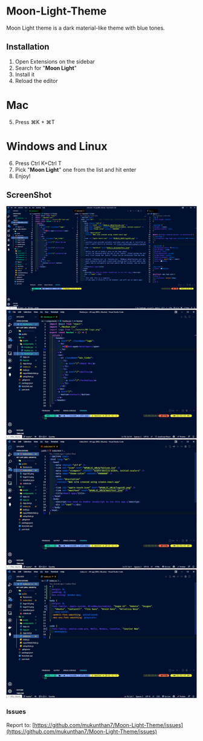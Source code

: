 # Moon-Light-Theme

Moon Light theme is a dark material-like theme with blue tones.

## Installation

1.  Open Extensions on the sidebar
2.  Search for "**Moon Light**"
3.  Install it
4.  Reload the editor

# Mac

5.  Press ⌘K + ⌘T

# Windows and Linux

6.  Press Ctrl K+Ctrl T
7.  Pick "**Moon Light**" one from the list and hit enter
8.  Enjoy!

## ScreenShot

![Moon-Light-Theme](https://github.com/mukunthan7/Moon-Light-Theme/blob/main/images/Moon-Light-Theme.png?raw=true)
![Moon-Light-Theme](https://github.com/mukunthan7/Moon-Light-Theme/blob/main/images/react.jpg?raw=true)
![Moon-Light-Theme](https://github.com/mukunthan7/Moon-Light-Theme/blob/main/images/html.jpg?raw=true)
![Moon-Light-Theme](https://github.com/mukunthan7/Moon-Light-Theme/blob/main/images/css.jpg?raw=true)

### Issues

Report to: [https://github.com/mukunthan7/Moon-Light-Theme/issues](https://github.com/mukunthan7/Moon-Light-Theme/issues)
